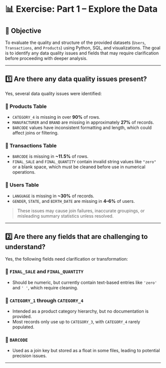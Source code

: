 
# 📊 Exercise: Part 1 – Explore the Data

## 🎯 Objective
To evaluate the quality and structure of the provided datasets (`Users`, `Transactions`, and `Products`) using Python, SQL, and visualizations. The goal is to identify any data quality issues and fields that may require clarification before proceeding with deeper analysis.

---

## 1️⃣ Are there any data quality issues present?

Yes, several data quality issues were identified:

### 🧾 Products Table
- `CATEGORY_4` is missing in over **90%** of rows.
- `MANUFACTURER` and `BRAND` are missing in approximately **27%** of records.
- `BARCODE` values have inconsistent formatting and length, which could affect joins or filtering.

### 🧾 Transactions Table
- `BARCODE` is missing in **~11.5%** of rows.
- `FINAL_SALE` and `FINAL_QUANTITY` contain invalid string values like `"zero"` or a blank space, which must be cleaned before use in numerical operations.

### 🧾 Users Table
- `LANGUAGE` is missing in **~30%** of records.
- `GENDER`, `STATE`, and `BIRTH_DATE` are missing in **4–6%** of users.

> These issues may cause join failures, inaccurate groupings, or misleading summary statistics unless resolved.

---

## 2️⃣ Are there any fields that are challenging to understand?

Yes, the following fields need clarification or transformation:

### 🔹 `FINAL_SALE` and `FINAL_QUANTITY`
- Should be numeric, but currently contain text-based entries like `'zero'` and `' '`, which require cleaning.

### 🔹 `CATEGORY_1` through `CATEGORY_4`
- Intended as a product category hierarchy, but no documentation is provided.
- Most records only use up to `CATEGORY_3`, with `CATEGORY_4` rarely populated.

### 🔹 `BARCODE`
- Used as a join key but stored as a float in some files, leading to potential precision issues.

---

